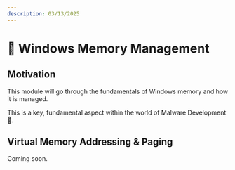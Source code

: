 ```yaml
---
description: 03/13/2025
---
```


# 🧠 Windows Memory Management

## Motivation

This module will go through the fundamentals of Windows memory and how it is managed.

This is a key, fundamental aspect within the world of Malware Development :imp:.

## Virtual Memory Addressing & Paging

Coming soon.

